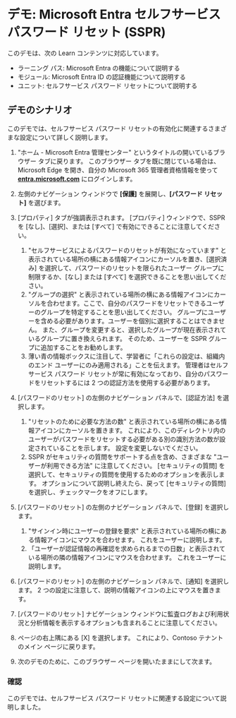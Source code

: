 <!---
---
デモ: タイトル: 'Microsoft Entra のセルフサービス パスワード リセット (SSPR)' ラーニング パス/モジュール/ユニット: 'ラーニング パス: Microsoft Entra の機能について説明する; モジュール 2: Microsoft Entra ID の認証機能について説明する; ユニット 4: セルフサービス パスワード リセットについて説明する'
---
--->

# デモ: Microsoft Entra セルフサービス パスワード リセット (SSPR)

このデモは、次の Learn コンテンツに対応しています。

- ラーニング パス: Microsoft Entra の機能について説明する
- モジュール: Microsoft Entra ID の認証機能について説明する
- ユニット: セルフサービス パスワード リセットについて説明する

## デモのシナリオ

このデモでは、セルフサービス パスワード リセットの有効化に関連するさまざまな設定について詳しく説明します。

1. "ホーム - Microsoft Entra 管理センター" というタイトルの開いているブラウザー タブに戻ります。  このブラウザー タブを既に閉じている場合は、Microsoft Edge を開き、自分の Microsoft 365 管理者資格情報を使って **[entra.microsoft.com](https://entra.microsoft.com)** にログインします。

1. 左側のナビゲーション ウィンドウで **[保護]** を展開し、**[パスワード リセット]** を選びます。

1. [プロパティ] タブが強調表示されます。  [プロパティ] ウィンドウで、SSPR を [なし]、[選択]、または [すべて] で有効にできることに注意してください。
    1. "セルフサービスによるパスワードのリセットが有効になっています" と表示されている場所の横にある情報アイコンにカーソルを置き、[選択済み] を選択して、パスワードのリセットを限られたユーザー グループに制限するか、[なし] または [すべて] を選択できることを思い出してください。
    1. "グループの選択" と表示されている場所の横にある情報アイコンにカーソルを合わせます。ここで、自分のパスワードをリセットできるユーザーのグループを特定することを思い出してください。   グループにユーザーを含める必要があります。ユーザーを個別に選択することはできません。  また、グループを変更すると、選択したグループが現在表示されているグループに置き換えられます。  そのため、ユーザーを SSPR グループに追加することをお勧めします。
    1. 薄い青の情報ボックスに注目して、学習者に「これらの設定は、組織内のエンド ユーザーにのみ適用される」ことを伝えます。 管理者はセルフサービス パスワード リセットが常に有効になっており、自分のパスワードをリセットするには 2 つの認証方法を使用する必要があります。

1. [パスワードのリセット] の左側のナビゲーション パネルで、[認証方法] を選択します。
    1. "リセットのために必要な方法の数" と表示されている場所の横にある情報アイコンにカーソルを置きます。  これにより、このディレクトリ内のユーザーがパスワードをリセットする必要がある別の識別方法の数が設定されていることを示します。   設定を変更しないでください。
    1. SSPR がセキュリティの質問をサポートする点を含め、さまざまな "ユーザーが利用できる方法" に注意してください。 [セキュリティの質問] を選択して、セキュリティの質問を使用するためのオプションを表示します。 オプションについて説明し終えたら、戻って [セキュリティの質問] を選択し、チェックマークをオフにします。

1. [パスワードのリセット] の左側のナビゲーション パネルで、[登録] を選択します。
    1. "サインイン時にユーザーの登録を要求" と表示されている場所の横にある情報アイコンにマウスを合わせます。   これをユーザーに説明します。  
    1. 「ユーザーが認証情報の再確認を求められるまでの日数」と表示されている場所の隣の情報アイコンにマウスを合わせます。   これをユーザーに説明します。  

1. [パスワードのリセット] の左側のナビゲーション パネルで、[通知] を選択します。  2 つの設定に注意して、説明の情報アイコンの上にマウスを置きます。

1. [パスワードのリセット] ナビゲーション ウィンドウに監査ログおよび利用状況と分析情報を表示するオプションも含まれることに注意してください。

1. ページの右上隅にある [X] を選択します。 これにより、Contoso テナントのメイン ページに戻ります。

1. 次のデモのために、このブラウザー ページを開いたままにして次ます。

### 確認

このデモでは、セルフサービス パスワード リセットに関連する設定について説明しました。
